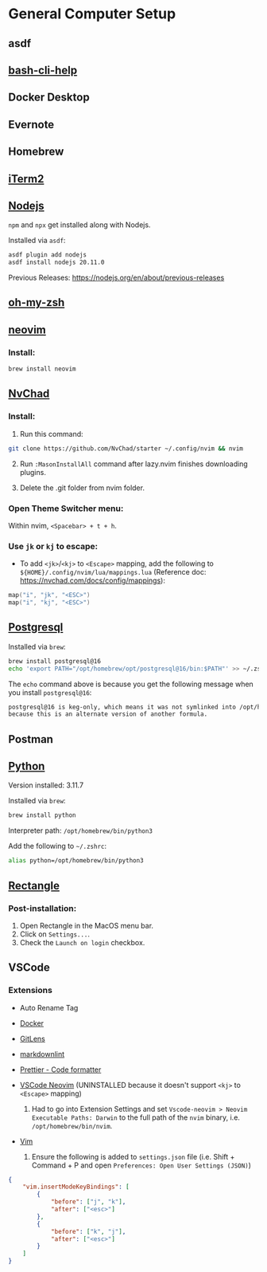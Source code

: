 # General Computer Setup

## asdf

## [bash-cli-help](https://github.com/lpremuda/bash-cli-help)

## Docker Desktop

## Evernote

## Homebrew

## [iTerm2](https://iterm2.com/)

## [Nodejs](https://nodejs.org/en)

`npm` and `npx` get installed along with Nodejs.

Installed via `asdf`:

```bash
asdf plugin add nodejs
asdf install nodejs 20.11.0
```

Previous Releases: https://nodejs.org/en/about/previous-releases

## [oh-my-zsh](https://ohmyz.sh/)

## [neovim](https://neovim.io/)

### Install:

```sh
brew install neovim
```

## [NvChad](https://nvchad.com/)

### Install:

1. Run this command:
```sh
git clone https://github.com/NvChad/starter ~/.config/nvim && nvim
```

2. Run `:MasonInstallAll` command after lazy.nvim finishes downloading plugins.

3. Delete the .git folder from nvim folder.

### Open Theme Switcher menu:

Within nvim, `<Spacebar> + t + h`.

### Use `jk` or `kj` to escape:

- To add `<jk>`/`<kj>` to `<Escape>` mapping, add the following to `${HOME}/.config/nvim/lua/mappings.lua` (Reference doc: https://nvchad.com/docs/config/mappings):

```lua
map("i", "jk", "<ESC>")
map("i", "kj", "<ESC>")
```

## [Postgresql](https://www.postgresql.org/)

Installed via `brew`:

```bash
brew install postgresql@16
echo 'export PATH="/opt/homebrew/opt/postgresql@16/bin:$PATH"' >> ~/.zshrc
```

The `echo` command above is because you get the following message when you install `postgresql@16`:

```bash
postgresql@16 is keg-only, which means it was not symlinked into /opt/homebrew,
because this is an alternate version of another formula.
```

## Postman

## [Python](https://www.python.org/)

Version installed: 3.11.7

Installed via `brew`:

```bash
brew install python
```

Interpreter path: `/opt/homebrew/bin/python3`

Add the following to `~/.zshrc`:

```bash
alias python=/opt/homebrew/bin/python3
```

## [Rectangle](https://rectangleapp.com/)

### Post-installation:

1. Open Rectangle in the MacOS menu bar.
2. Click on `Settings...`.
3. Check the `Launch on login` checkbox.

## VSCode

### Extensions

- Auto Rename Tag
- [Docker](https://marketplace.visualstudio.com/items?itemName=ms-azuretools.vscode-docker)
- [GitLens](https://marketplace.visualstudio.com/items?itemName=eamodio.gitlens)
- [markdownlint](https://marketplace.visualstudio.com/items?itemName=DavidAnson.vscode-markdownlint)
- [Prettier - Code formatter](https://prettier.io/)
- [VSCode Neovim](https://marketplace.visualstudio.com/items?itemName=asvetliakov.vscode-neovim) (UNINSTALLED because it doesn't support `<kj>` to `<Escape>` mapping)

    1. Had to go into Extension Settings and set `Vscode-neovim > Neovim Executable Paths: Darwin` to the full path of the `nvim` binary, i.e. `/opt/homebrew/bin/nvim`.

- [Vim](https://marketplace.visualstudio.com/items?itemName=vscodevim.vim)

    1. Ensure the following is added to `settings.json` file (i.e. Shift + Command + P and open `Preferences: Open User Settings (JSON)`)

```json
{
    "vim.insertModeKeyBindings": [
        {
            "before": ["j", "k"],
            "after": ["<esc>"]
        },
        {
            "before": ["k", "j"],
            "after": ["<esc>"]
        }
    ]
}
```
